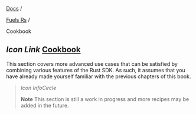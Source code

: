 [Docs](https://docs.fuel.network/) /

[Fuels Rs](https://docs.fuel.network/docs/fuels-rs/) /

Cookbook

## _Icon Link_ [Cookbook](https://docs.fuel.network/docs/fuels-rs/cookbook/\#cookbook)

This section covers more advanced use cases that can be satisfied by combining various features of the Rust SDK. As such, it assumes that you have already made yourself familiar with the previous chapters of this book.

> _Icon InfoCircle_
>
> **Note** This section is still a work in progress and more recipes may be added in the future.